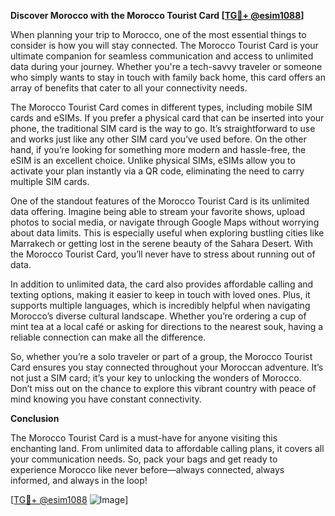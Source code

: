 **Discover Morocco with the Morocco Tourist Card [[TG💪+ @esim1088](https://t.me/s/esim1088)]**

When planning your trip to Morocco, one of the most essential things to consider is how you will stay connected. The Morocco Tourist Card is your ultimate companion for seamless communication and access to unlimited data during your journey. Whether you're a tech-savvy traveler or someone who simply wants to stay in touch with family back home, this card offers an array of benefits that cater to all your connectivity needs.

The Morocco Tourist Card comes in different types, including mobile SIM cards and eSIMs. If you prefer a physical card that can be inserted into your phone, the traditional SIM card is the way to go. It’s straightforward to use and works just like any other SIM card you’ve used before. On the other hand, if you’re looking for something more modern and hassle-free, the eSIM is an excellent choice. Unlike physical SIMs, eSIMs allow you to activate your plan instantly via a QR code, eliminating the need to carry multiple SIM cards.

One of the standout features of the Morocco Tourist Card is its unlimited data offering. Imagine being able to stream your favorite shows, upload photos to social media, or navigate through Google Maps without worrying about data limits. This is especially useful when exploring bustling cities like Marrakech or getting lost in the serene beauty of the Sahara Desert. With the Morocco Tourist Card, you’ll never have to stress about running out of data.

In addition to unlimited data, the card also provides affordable calling and texting options, making it easier to keep in touch with loved ones. Plus, it supports multiple languages, which is incredibly helpful when navigating Morocco’s diverse cultural landscape. Whether you’re ordering a cup of mint tea at a local café or asking for directions to the nearest souk, having a reliable connection can make all the difference.

So, whether you’re a solo traveler or part of a group, the Morocco Tourist Card ensures you stay connected throughout your Moroccan adventure. It’s not just a SIM card; it’s your key to unlocking the wonders of Morocco. Don’t miss out on the chance to explore this vibrant country with peace of mind knowing you have constant connectivity.

**Conclusion**

The Morocco Tourist Card is a must-have for anyone visiting this enchanting land. From unlimited data to affordable calling plans, it covers all your communication needs. So, pack your bags and get ready to experience Morocco like never before—always connected, always informed, and always in the loop! 

[[TG💪+ @esim1088](https://t.me/s/esim1088) ![Image](https://i.postimg.cc/Y0z9fWf4/image.png)]